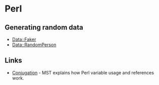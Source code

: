 # Perl

## Generating random data

 * [Data::Faker](https://metacpan.org/pod/Data::Faker)
 * [Data::RandomPerson](https://metacpan.org/pod/Data::RandomPerson)

## Links

 * [Conjugation](http://sherlock.scsys.co.uk/~matthewt/NN-conjugation) - MST explains how Perl variable usage and references work.
